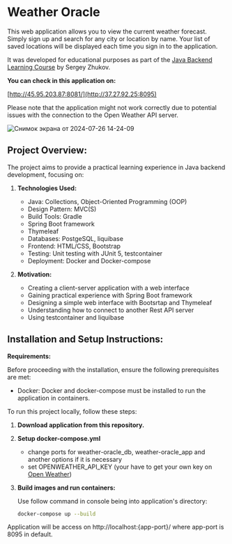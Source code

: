 # Weather Oracle

This web application allows you to view the current weather forecast. Simply sign up and search for any city or location by name. Your list of saved locations will be displayed each time you sign in to the application.

It was developed for educational purposes as part of the [Java Backend Learning Course](https://zhukovsd.github.io/java-backend-learning-course/) by Sergey Zhukov.

**You can check in this application on:**

[http://45.95.203.87:8081/](http://37.27.92.25:8095)

Please note that the application might not work correctly due to potential issues with the connection to the Open Weather API server.

![Снимок экрана от 2024-07-26 14-24-09](https://github.com/user-attachments/assets/a12e8813-5605-48c8-8ba9-e232fcd837a4)

## Project Overview:

The project aims to provide a practical learning experience in Java backend development, focusing on:

1. **Technologies Used:**
    - Java: Collections, Object-Oriented Programming (OOP)
    - Design Pattern: MVC(S)
    - Build Tools: Gradle
    - Spring Boot framework
    - Thymeleaf
    - Databases: PostgeSQL, liquibase
    - Frontend: HTML/CSS, Bootstrap
    - Testing: Unit testing with JUnit 5, testcontainer
    - Deployment: Docker and Docker-compose

2. **Motivation:**
    - Creating a client-server application with a web interface
    - Gaining practical experience with Spring Boot framework
    - Designing a simple web interface with Bootsrtap and Thymeleaf
    - Understanding how to connect to another Rest API server
    - Using testcontainer and liquibase

## Installation and Setup Instructions:

**Requirements:**

Before proceeding with the installation, ensure the following prerequisites are met:

- Docker: Docker and docker-compose must be installed to run the application in containers.

To run this project locally, follow these steps:

1. **Download application from this repository.**

2. **Setup docker-compose.yml**
    - change ports for weather-oracle_db, weather-oracle_app and another options if it is necessary
    - set OPENWEATHER_API_KEY (your have to get your own key on [Open Weather](https://openweathermap.org/))
   
3. **Build images and run containers:**
   
   Use follow command in console being into application's directory:
   ```bash
   docker-compose up --build
   ```
  Application will be access on http://localhost:{app-port}/ where app-port is 8095 in default.


  
